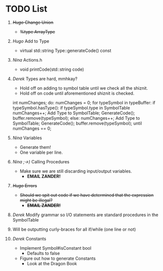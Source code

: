 # TODO List

1. <s>_Hugo_ Change Union</s>
    - <s>%type <arraytype> ArrayType</s>
2. _Hugo_ Add to Type
    - virtual std::string Type::generateCode() const
3. _Nina_ Actions.h
    - void printCode(std::string code)
4. _Derek_ Types are hard, mmhkay?
    - Hold off on adding to symbol table until we check all the shiznit.
    - Hold off on code until aforementioned shiznit is checked.
    
    int numChanges;
    do:
        numChanges = 0;
        for typeSymbol in typeBuffer:
            if typeSymbol.hasType():
                    if typeSymbol.type in SymbolTable
                        numChanges++;
                        Add Type to SymbolTable;
                        GenerateCode();
                        buffer.remove(typeSymbol);
            else:
                numChanges++;
                Add Type to SymbolTable;
                GenerateCode();
                buffer.remove(typeSymbol);
    until numChanges == 0;
5. _Nina_ Variables
    - Generate them!
    - One variable per line.
6. _Nina ;->)_ Calling Procedures
    - Make sure we are still discarding input/output variables.
        - __EMAIL ZANDER!__
7. <s>_Hugo_ Errors</s>
    - <s>Should we spit out code if we have determined that the expression might be illegal?</s>
        - <s>__EMAIL ZANDER!__</s>
8. _Derek_ Modify grammar so I/O statements are standard procedures in the SymbolTable
9. Will be outputting curly-braces for all if/while (one line or not)
10. _Derek_ Constants
    - Implement Symbol#isConstant bool
        - Defaults to false
    - Figure out how to generate Constants
        - Look at the Dragon Book
